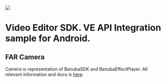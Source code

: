 [![](https://www.banuba.com/hubfs/Banuba_November2018/Images/Banuba%20SDK.png)](https://www.banuba.com/video-editor-sdk)

# Video Editor SDK. VE API Integration sample for Android.

## FAR Camera

Camera is representation of BanubaSDK and BanubaEffectPlayer. All relevant information and docs is [here](https://docs.banuba.com/face-ar-sdk-v1/android/android_overview).
